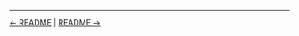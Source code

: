

<!-- FooterStart -->
---
[← README](../../ch1_installing_jenkins/01_11_solution_set_up_a_jenkins_server_on_windows/README.md) | [README →](../02_02_job_types/README.md)
<!-- FooterEnd -->
